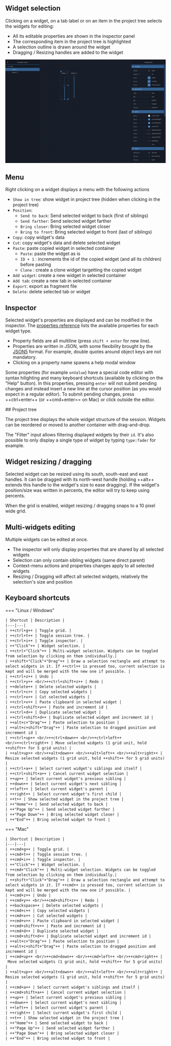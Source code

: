 ## Widget selection

Clicking on a widget, on a tab label or on an item in the project tree selects the widgets for editing:

- All its editable properties are shown in the inspector panel
- The corresponding item in the project tree is highlighted
- A selection outline is drawn around the widget
- Dragging / Resizing handles are added to the widget

![](../../img/screenshots/editor.png)


## Menu

Right clicking on a widget displays a menu with the following actions

- `Show in tree`: show widget in project tree (hidden when clicking in the project tree)
- `Position`:
    - `Send to back`: Send selected widget to back (first of siblings)
    - `Send farther`: Send selected widget farther
    - `Bring closer`: Bring selected widget closer
    - `Bring to front`: Bring selected widget to front (last of siblings)
- `Copy`: copy widget's data
- `Cut`: copy widget's data and delete selected widget
- `Paste`: paste copied widget in selected container
    - `Paste`: paste the widget as is
    - `ID + 1` : increments the id of the copied widget (and all its children) before pasting
    - `Clone` : create a clone widget targetting the copied widget
- `Add widget`: create a new widget in selected container
- `Add tab`: create a new tab in selected container
- `Export`: export as fragment file
- `Delete`: delete selected tab or widget


## Inspector

Selected widget's properties are displayed and can be modified in the inspector. The [properties reference](../widgets/properties-reference.md) lists the available properties for each widget type.

- Property fields are all multiline (press `shift + enter` for new line).
- Properties are written in JSON, with some flexibility brought by the [JSON5](https://github.com/json5/json5) format. For example, double quotes around object keys are not mandatory.
- Clicking on a property name spawns a help modal window

Some properties (for example `onValue`) have a special code editor with syntax hilighting and many keyboard shortcuts (available by clicking on the "Help" button). In this properties, pressing `enter` will not submit pending changes and instead insert a new line at the cursor position (as you would expect in a regular editor). To submit pending changes, press ++ctrl+enter++ (or ++cmd+enter== on Mac) or click outside the editor.


## Project tree

The project tree displays the whole widget structure of the session. Widgets can be reordered or moved to another container with drag-and-drop.

The "Filter" input allows filtering displayed widgets by their `id`. It's also possible to only display a single type of widget by typing `type:fader` for example.

## Widget resizing / dragging

Selected widget can be resized using its south, south-east and east handles. It can be dragged with its north-west handle (holding ++alt++ extends this handle to the widget's size to ease dragging). If the widget's position/size was written in percents, the editor will try to keep using percents.

When the grid is enabled, widget resizing / dragging snaps to a 10 pixel wide grid.

## Multi-widgets editing

Multiple widgets can be edited at once.

- The inspector will only display properties that are shared by all selected widgets
- Selection can only contain sibling widgets (same direct parent)
- Context-menu actions and properties changes apply to all selected widgets
- Resizing / Dragging will affect all selected widgets, relatively the selection's size and position


## Keyboard shortcuts

=== "Linux / Windows"

    | Shortcut | Description |
    |---|---|
    | ++ctrl+g++ | Toggle grid. |
    | ++ctrl+t++ | Toggle session tree. |
    | ++ctrl+i++ | Toggle inspector. |
    | ++"Click"++ | Widget selection. |
    | ++ctrl+"Click"++ | Multi-widget selection. Widgets can be toggled from selection by clicking on them individually.|
    | ++shift+"Click"+"Drag"++ | Draw a selection rectangle and attempt to select widgets in it. If ++ctrl++ is pressed too, current selection is kept and will be merged with the new one if possible. |
    | ++ctrl+z++ | Undo |
    | ++ctrl+y++ <br/>++ctrl+shift+z++ | Redo |
    | ++delete++ | Delete selected widgets |
    | ++ctrl+c++ | Copy selected widgets |
    | ++ctrl+x++ | Cut selected widgets |
    | ++ctrl+v++ | Paste clipboard in selected widget |
    | ++ctrl+shift+v++ | Paste and increment id |
    | ++ctrl+d++ | Duplicate selected widget |
    | ++ctrl+shift+d++ | Duplicate selected widget and increment id |
    | ++alt+c+"Drag"++ | Paste selection to position |
    | ++alt+c+shift+"Drag"++ | Paste selection to dragged position and increment id |
    | ++ctrl+up++ <br/>++ctrl+down++ <br/>++ctrl+left++ <br/>++ctrl+right++ | Move selected widgets (1 grid unit, hold ++shift++ for 5 grid units) |
    | ++alt+up++ <br/>++alt+down++ <br/>++alt+left++ <br/>++alt+right++ | Resize selected widgets (1 grid unit, hold ++shift++ for 5 grid units) |
    | ++ctrl+a++ | Select current widget's siblings and itself |
    | ++ctrl+shift+a++ | Cancel current widget selection |
    | ++up++ | Select current widget's previous sibling |
    | ++down++ | Select current widget's next sibling |
    | ++left++ | Select current widget's parent |
    | ++right++ | Select current widget's first child |
    | ++t++ | Show selected widget in the project tree |
    | ++"Home"++ | Send selected widget to back |
    | ++"Page Up"++ | Send selected widget farther |
    | ++"Page Down"++ | Bring selected widget closer |
    | ++"End"++ | Bring selected widget to front |


=== "Mac"

    | Shortcut | Description |
    |---|---|
    | ++cmd+g++ | Toggle grid. |
    | ++cmd+t++ | Toggle session tree. |
    | ++cmd+i++ | Toggle inspector. |
    | ++"Click"++ | Widget selection. |
    | ++cmd+"Click"++ | Multi-widget selection. Widgets can be toggled from selection by clicking on them individually.|
    | ++shift+"Click"+"Drag"++ | Draw a selection rectangle and attempt to select widgets in it. If ++cmd++ is pressed too, current selection is kept and will be merged with the new one if possible. |
    | ++cmd+z++ | Undo |
    | ++cmd+y++ <br/>++cmd+shift+z++ | Redo |
    | ++backspace++ | Delete selected widgets |
    | ++cmd+c++ | Copy selected widgets |
    | ++cmd+x++ | Cut selected widgets |
    | ++cmd+v++ | Paste clipboard in selected widget |
    | ++cmd+shift+v++ | Paste and increment id |
    | ++cmd+d++ | Duplicate selected widget |
    | ++cmd+shift+d++ | Duplicate selected widget and increment id |
    | ++alt+c+"Drag"++ | Paste selection to position |
    | ++alt+c+shift+"Drag"++ | Paste selection to dragged position and increment id |
    | ++cmd+up++ <br/>++cmd+down++ <br/>++cmd+left++ <br/>++cmd+right++ | Move selected widgets (1 grid unit, hold ++shift++ for 5 grid units) |
    | ++alt+up++ <br/>++alt+down++ <br/>++alt+left++ <br/>++alt+right++ | Resize selected widgets (1 grid unit, hold ++shift++ for 5 grid units) |
    | ++cmd+a++ | Select current widget's siblings and itself |
    | ++cmd+shift+a++ | Cancel current widget selection |
    | ++up++ | Select current widget's previous sibling |
    | ++down++ | Select current widget's next sibling |
    | ++left++ | Select current widget's parent |
    | ++right++ | Select current widget's first child |
    | ++t++ | Show selected widget in the project tree |
    | ++"Home"++ | Send selected widget to back |
    | ++"Page Up"++ | Send selected widget farther |
    | ++"Page Down"++ | Bring selected widget closer |
    | ++"End"++ | Bring selected widget to front |
